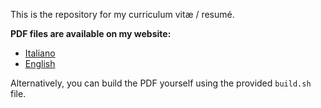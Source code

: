 This is the repository for my curriculum vitæ / resumé.

__PDF files are available on my website:__
* [Italiano](https://downloads.fdossena.com/geth.php?r=cv-ita)
* [English](https://downloads.fdossena.com/geth.php?r=cv-eng)

Alternatively, you can build the PDF yourself using the provided `build.sh` file.
